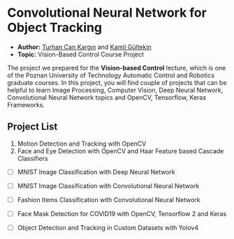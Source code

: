 # Convolutional Neural Network for Object Tracking
* **Author:** [Turhan Can Kargın](https://github.com/turhancan97) and [Kamil Gültekin](https://github.com/kamilgultekin)
* **Topic:** Vision-Based Control Course Project

The project we prepared for the **Vision-based Control** lecture, which is one of the Poznan University of Technology Automatic Control and Robotics graduate courses. In this project, you will find couple of projects that can be helpful to learn Image Processing, Computer Vision, Deep Neural Network, Convolutional Neural Network topics and OpenCV, Tensorflow, Keras Frameworks.

## Project List
1. Motion Detection and Tracking with OpenCV
2. Face and Eye Detection with OpenCV and Haar Feature based Cascade Classifiers
- [ ] MNIST Image Classification with Deep Neural Network
- [ ] MNIST Image Classification with Convolutional Neural Network
- [ ] Fashion Items Classification with Convolutional Neural Network
- [ ] Face Mask Detection for COVID19 with OpenCV, Tensorflow 2 and Keras
- [ ] Object Detection and Tracking in Custom Datasets with Yolov4


